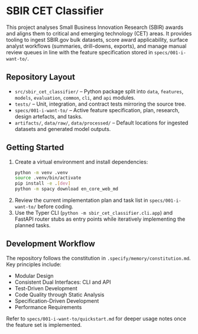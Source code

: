 # SBIR CET Classifier

This project analyses Small Business Innovation Research (SBIR) awards and aligns them to critical and emerging technology (CET) areas. It provides tooling to ingest SBIR.gov bulk datasets, score award applicability, surface analyst workflows (summaries, drill-downs, exports), and manage manual review queues in line with the feature specification stored in `specs/001-i-want-to/`.

## Repository Layout

- `src/sbir_cet_classifier/` – Python package split into `data`, `features`, `models`, `evaluation`, `common`, `cli`, and `api` modules.
- `tests/` – Unit, integration, and contract tests mirroring the source tree.
- `specs/001-i-want-to/` – Active feature specification, plan, research, design artefacts, and tasks.
- `artifacts/`, `data/raw/`, `data/processed/` – Default locations for ingested datasets and generated model outputs.

## Getting Started

1. Create a virtual environment and install dependencies:
   ```bash
   python -m venv .venv
   source .venv/bin/activate
   pip install -e .[dev]
   python -m spacy download en_core_web_md
   ```
2. Review the current implementation plan and task list in `specs/001-i-want-to/` before coding.
3. Use the Typer CLI (`python -m sbir_cet_classifier.cli.app`) and FastAPI router stubs as entry points while iteratively implementing the planned tasks.

## Development Workflow

The repository follows the constitution in `.specify/memory/constitution.md`. Key principles include:
- Modular Design
- Consistent Dual Interfaces: CLI and API
- Test-Driven Development
- Code Quality through Static Analysis
- Specification-Driven Development
- Performance Requirements

Refer to `specs/001-i-want-to/quickstart.md` for deeper usage notes once the feature set is implemented.
